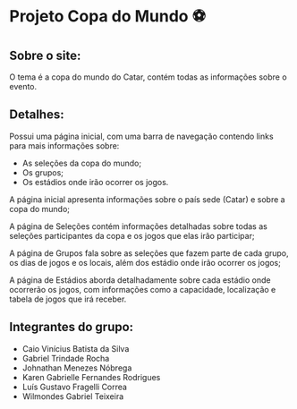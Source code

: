 # Projeto Copa do Mundo ⚽
## Sobre o site:
  O tema é a copa do mundo do Catar, contém todas as informações sobre o evento.
## Detalhes:
  Possui uma página inicial, com uma barra de navegação contendo links para mais informações sobre:
  - As seleções da copa do mundo;
  - Os grupos;
  - Os estádios onde irão ocorrer os jogos.
  
  A página inicial apresenta informações sobre o país sede (Catar) e sobre a copa do mundo;
  
  A página de Seleções contém informações detalhadas sobre todas as seleções participantes da copa e os jogos que elas irão participar;
  
  A página de Grupos fala sobre as seleções que fazem parte de cada grupo, os dias de jogos e os locais, além dos estádio onde irão ocorrer os jogos;
  
  A página de Estádios aborda detalhadamente sobre cada estádio onde ocorrerão os jogos, com informações como a capacidade, localização e tabela de jogos que irá receber.
 ## Integrantes do grupo:
  - Caio Vinícius Batista da Silva
  - Gabriel Trindade Rocha
  - Johnathan Menezes Nóbrega
  - Karen Gabrielle Fernandes Rodrigues
  - Luís Gustavo Fragelli Correa
  - Wilmondes Gabriel Teixeira
  
